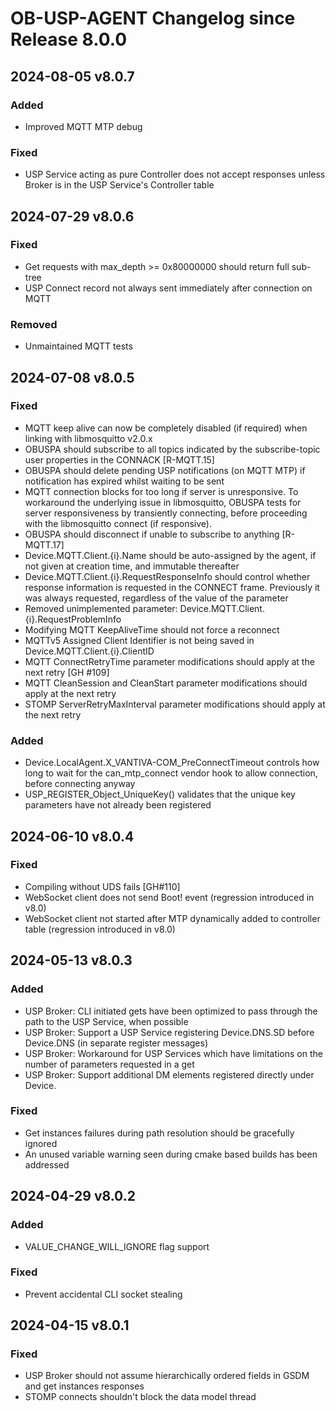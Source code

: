 # OB-USP-AGENT Changelog since Release 8.0.0

## 2024-08-05 v8.0.7
### Added
- Improved MQTT MTP debug

### Fixed
- USP Service acting as pure Controller does not accept responses unless Broker is in the USP Service's Controller table

## 2024-07-29 v8.0.6
### Fixed
- Get requests with max_depth >= 0x80000000 should return full sub-tree
- USP Connect record not always sent immediately after connection on MQTT

### Removed
- Unmaintained MQTT tests

## 2024-07-08 v8.0.5
### Fixed
- MQTT keep alive can now be completely disabled (if required) when linking with libmosquitto v2.0.x
- OBUSPA should subscribe to all topics indicated by the subscribe-topic user properties in the CONNACK [R-MQTT.15]
- OBUSPA should delete pending USP notifications (on MQTT MTP) if notification has expired whilst waiting to be sent
- MQTT connection blocks for too long if server is unresponsive. To workaround the underlying issue in libmosquitto, OBUSPA tests for server responsiveness by transiently connecting, before proceeding with the libmosquitto connect (if responsive).
- OBUSPA should disconnect if unable to subscribe to anything [R-MQTT.17]
- Device.MQTT.Client.{i}.Name should be auto-assigned by the agent, if not given at creation time, and immutable thereafter
- Device.MQTT.Client.{i}.RequestResponseInfo should control whether response information is requested in the CONNECT frame. Previously it was always requested, regardless of the value of the parameter
- Removed unimplemented parameter: Device.MQTT.Client.{i}.RequestProblemInfo
- Modifying MQTT KeepAliveTime should not force a reconnect
- MQTTv5 Assigned Client Identifier is not being saved in Device.MQTT.Client.{i}.ClientID
- MQTT ConnectRetryTime parameter modifications should apply at the next retry [GH #109]
- MQTT CleanSession and CleanStart parameter modifications should apply at the next retry
- STOMP ServerRetryMaxInterval parameter modifications should apply at the next retry

### Added
- Device.LocalAgent.X_VANTIVA-COM_PreConnectTimeout controls how long to wait for the can_mtp_connect vendor hook to allow connection, before connecting anyway
- USP_REGISTER_Object_UniqueKey() validates that the unique key parameters have not already been registered

## 2024-06-10 v8.0.4
### Fixed
- Compiling without UDS fails [GH#110]
- WebSocket client does not send Boot! event (regression introduced in v8.0)
- WebSocket client not started after MTP dynamically added to controller table (regression introduced in v8.0)

## 2024-05-13 v8.0.3
### Added
- USP Broker: CLI initiated gets have been optimized to pass through the path to the USP Service, when possible
- USP Broker: Support a USP Service registering Device.DNS.SD before Device.DNS (in separate register messages)
- USP Broker: Workaround for USP Services which have limitations on the number of parameters requested in a get
- USP Broker: Support additional DM elements registered directly under Device.

### Fixed
- Get instances failures during path resolution should be gracefully ignored
- An unused variable warning seen during cmake based builds has been addressed


## 2024-04-29 v8.0.2
### Added
- VALUE_CHANGE_WILL_IGNORE flag support

### Fixed
- Prevent accidental CLI socket stealing

## 2024-04-15 v8.0.1
### Fixed
- USP Broker should not assume hierarchically ordered fields in GSDM and get instances responses
- STOMP connects shouldn't block the data model thread

